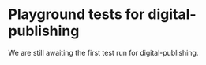 # Playground tests for digital-publishing
We are still awaiting the first test run for digital-publishing.
